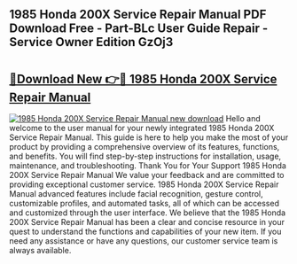 ## 1985 Honda 200X Service Repair Manual PDF Download Free - Part-BLc User Guide Repair - Service Owner Edition GzOj3

# <h2><a href="http://bc58830.oget.top/?id=1985+Honda+200X+Service+Repair+Manual">🔗Download New 👉🔴 1985 Honda 200X Service Repair Manual</a></h2>

[![1985 Honda 200X Service Repair Manual new download](https://i.imgur.com/5g1atiW.png)](http://bc58830.oget.top/?id=1985+Honda+200X+Service+Repair+Manual)
Hello and welcome to the user manual for your newly integrated 1985 Honda 200X Service Repair Manual. This guide is here to help you make the most of your product by providing a comprehensive overview of its features, functions, and benefits. You will find step-by-step instructions for installation, usage, maintenance, and troubleshooting. Thank You for Your Support 1985 Honda 200X Service Repair Manual We value your feedback and are committed to providing exceptional customer service. 1985 Honda 200X Service Repair Manual advanced features include facial recognition, gesture control, customizable profiles, and automated tasks, all of which can be accessed and customized through the user interface. We believe that the 1985 Honda 200X Service Repair Manual has been a clear and concise resource in your quest to understand the functions and capabilities of your new item. If you need any assistance or have any questions, our customer service team is always available.
